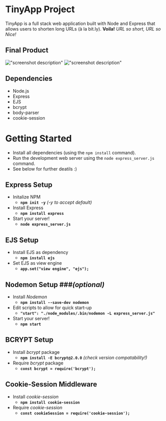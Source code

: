 # TinyApp Project

TinyApp is a full stack web application built with Node and Express that allows users to shorten long URLs (à la bit.ly). **Voila!** *URL so short, URL so Nice!*

## Final Product

!["screenshot description"](#)
!["screenshot description"](#)

## Dependencies

- Node.js
- Express
- EJS
- bcrypt
- body-parser
- cookie-session

# Getting Started

- Install all dependencies (using the `npm install` command).
- Run the development web server using the `node express_server.js` command.
- See below for further deatils :) 


## Express Setup

- Initalize NPM  
	- **`npm init -y`** *(-y to accept default)*
- Install Express
	- **`npm install express`**
- Start your server!
	- **`node express_server.js`**

## EJS Setup

- Install EJS as dependency 
	- **`npm install ejs`**
- Set EJS as view engine
	- **`app.set("view engine", "ejs");`**

## Nodemon Setup ###*(optional)*

- Install *Nodemon* 
	- **`npm install --save-dev nodemon`**
- Edit scripts to allow for quick start-up
	- **`"start": "./node_modules/.bin/nodemon -L express_server.js"`**
- Start your server!
	- **`npm start`**

## BCRYPT Setup

- Install *bcrypt* package
	- **`npm install -E bcrypt@2.0.0`** *(check version compatability!)*
- Require *bcrypt* package
	- **`const bcrypt = require('bcrypt');`**

## Cookie-Session Middleware

- Install *cookie-session*
	- **`npm install cookie-session`**
- Require *cookie-session*
	- **`const cookieSession = require('cookie-session');`**










